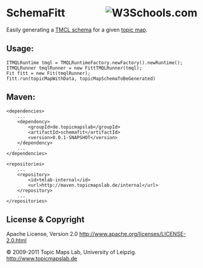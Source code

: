 SchemaFitt <a href="http://www.topicmapslab.de"><img src="http://code.google.com/p/sesametm/logo" alt="W3Schools.com"  align="right" align="top" /></a>
=========

Easily generating a [TMCL schema](http://www.isotopicmaps.org/tmcl/tmcl.html) for a given [topic map](http://topicmaps.org/).

Usage:
----------

	ITMQLRuntime tmql = TMQLRuntimeFactory.newFactory().newRuntime();
	ITMQLRunner tmqlRunner = new FittTMQLRunner(tmql);
	Fit fitt = new Fit(tmqlRunner);
	fitt.run(topicMapWithData, topicMapSchemaToBeGenerated)



Maven:
----------
	<dependencies>
		...
		<dependency>
			<groupId>de.topicmapslab</groupId>
			<artifactId>schemafit</artifactId>
			<version>0.0.1-SNAPSHOT</version>
		</dependency>
		...
	</dependencies>
	
	<repositories>
		...
		<repository>
			<id>tmlab-internal</id>
			<url>http://maven.topicmapslab.de/internal</url>
		</repository>
		...
	</repositories>

## License & Copyright

Apache License, Version 2.0 http://www.apache.org/licenses/LICENSE-2.0.html

© 2009-2011 Topic Maps Lab, University of Leipzig. http://www.topicmapslab.de
